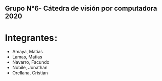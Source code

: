 ## Grupo N°6- Cátedra de visión por computadora 2020

# Integrantes:
* Amaya, Matias
* Lamas, Matias
* Navarro, Facundo
* Nobile, Jonathan
* Orellana, Cristian
